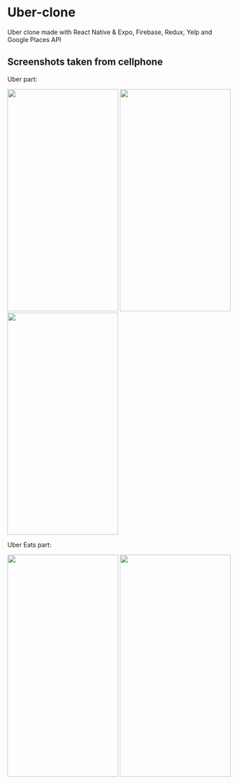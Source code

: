 # Uber-clone

Uber clone made with React Native &amp; Expo, Firebase, Redux, Yelp  and Google Places API

## Screenshots taken from cellphone

Uber part:

<img src="https://github.com/cjgv1809/Uber-clone/assets/57246901/1c27ce27-733c-4b13-9444-34bc2dc0866e" width="250" height="500"/>

<img src="https://github.com/cjgv1809/Uber-clone/assets/57246901/80a67829-54b5-4ead-b6e3-72cacad2a637" width="250" height="500"/>

<img src="https://github.com/cjgv1809/Uber-clone/assets/57246901/0c9a1a46-d53c-44f9-87db-7bd4c9c3a513" width="250" height="500"/>

Uber Eats part:

<img src="https://github.com/cjgv1809/Uber-clone/assets/57246901/a2b20fcd-4fcc-49fc-9068-4b98259165b0" width="250" height="500"/>

<img src="https://github.com/cjgv1809/Uber-clone/assets/57246901/4913d4b8-81f1-4b94-b680-4552308a7f70" width="250" height="500"/>
